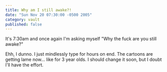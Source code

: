 ```yaml
---
title: Why am I still awake?!
date: "Sun Nov 20 07:30:00 -0500 2005"
category: vault
published: false
---
```


It's 7:30am and once again I'm asking myself "Why the fuck are you still
awake?"

Ehh, I dunno. I just mindlessly type for hours on end. The cartoons are
getting lame now... like for 3 year olds. I should change it soon, but I doubt
I'll have the effort.
